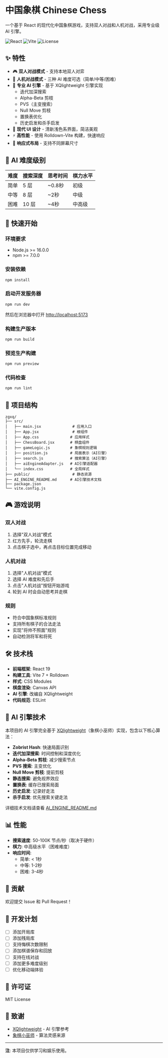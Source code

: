 # 中国象棋 Chinese Chess

一个基于 React 的现代化中国象棋游戏，支持双人对战和人机对战，采用专业级 AI 引擎。

![React](https://img.shields.io/badge/React-19-61dafb?logo=react)
![Vite](https://img.shields.io/badge/Vite-7-646cff?logo=vite)
![License](https://img.shields.io/badge/license-MIT-green)

## ✨ 特性

- 🎮 **双人对战模式** - 支持本地双人对弈
- 🤖 **人机对战模式** - 三种 AI 难度可选（简单/中等/困难）
- 🎯 **专业 AI 引擎** - 基于 XQlightweight 引擎实现
  - 迭代加深搜索
  - Alpha-Beta 剪枝
  - PVS（主变搜索）
  - Null Move 剪枝
  - 置换表优化
  - 历史启发和杀手启发
- 🎨 **现代 UI 设计** - 清新浅色系界面，简洁美观
- ⚡ **高性能** - 使用 Rolldown-Vite 构建，快速响应
- 📱 **响应式布局** - 支持不同屏幕尺寸

## 🎯 AI 难度级别

| 难度 | 搜索深度 | 思考时间 | 棋力水平 |
|------|---------|---------|----------|
| 简单 | 5 层 | ~0.8秒 | 初级 |
| 中等 | 8 层 | ~2秒 | 中级 |
| 困难 | 10 层 | ~4秒 | 中高级 |

## 🚀 快速开始

### 环境要求

- Node.js >= 16.0.0
- npm >= 7.0.0

### 安装依赖

```bash
npm install
```

### 启动开发服务器

```bash
npm run dev
```

然后在浏览器中打开 [http://localhost:5173](http://localhost:5173)

### 构建生产版本

```bash
npm run build
```

### 预览生产构建

```bash
npm run preview
```

### 代码检查

```bash
npm run lint
```

## 📁 项目结构

```
zgxq/
├── src/
│   ├── main.jsx              # 应用入口
│   ├── App.jsx               # 根组件
│   ├── App.css              # 应用样式
│   ├── ChessBoard.jsx       # 棋盘组件
│   ├── gameLogic.js         # 象棋规则逻辑
│   ├── position.js          # 局面表示（AI引擎）
│   ├── search.js            # 搜索算法（AI引擎）
│   ├── aiEngineAdapter.js   # AI引擎适配器
│   └── index.css            # 全局样式
├── public/                   # 静态资源
├── AI_ENGINE_README.md      # AI引擎技术文档
├── package.json
└── vite.config.js
```

## 🎮 游戏说明

### 双人对战
1. 选择"双人对战"模式
2. 红方先手，轮流走棋
3. 点击棋子选中，再点击目标位置完成移动

### 人机对战
1. 选择"人机对战"模式
2. 选择 AI 难度和先后手
3. 点击"人机对战"按钮开始游戏
4. 轮到 AI 时会自动思考并走棋

### 规则
- 符合中国象棋标准规则
- 支持所有棋子的合法走法
- 实现"将帅不照面"规则
- 自动检测将军和将死

## 🛠️ 技术栈

- **前端框架**: React 19
- **构建工具**: Vite 7 + Rolldown
- **样式**: CSS Modules
- **棋盘渲染**: Canvas API
- **AI 引擎**: 改编自 XQlightweight
- **代码规范**: ESLint

## 🧠 AI 引擎技术

本项目的 AI 引擎完全基于 [XQlightweight](https://github.com/xqbase/xqlightweight)（象棋小巫师）实现，包含以下核心算法：

- **Zobrist Hash**: 快速局面识别
- **迭代加深搜索**: 时间控制和深度优化
- **Alpha-Beta 剪枝**: 减少搜索节点
- **PVS 搜索**: 主变优化
- **Null Move 剪枝**: 提前剪枝
- **静态搜索**: 避免视界效应
- **置换表**: 缓存已搜索局面
- **历史启发**: 记录好走法
- **杀手启发**: 优先搜索关键走法

详细技术文档请查看 [AI_ENGINE_README.md](./AI_ENGINE_README.md)

## 📊 性能

- **搜索速度**: 50-100K 节点/秒（取决于硬件）
- **棋力**: 中高级水平（困难难度）
- **响应时间**: 
  - 简单: < 1秒
  - 中等: 1-2秒
  - 困难: 3-4秒

## 🤝 贡献

欢迎提交 Issue 和 Pull Request！

## 📝 开发计划

- [ ] 添加开局库
- [ ] 添加残局库
- [ ] 支持悔棋次数限制
- [ ] 添加棋谱保存和回放
- [ ] 支持在线对战
- [ ] 添加更多难度级别
- [ ] 优化移动端体验

## 📄 许可证

MIT License

## 🙏 致谢

- [XQlightweight](https://github.com/xqbase/xqlightweight) - AI 引擎参考
- [象棋小巫师](https://www.xqbase.com/) - 算法灵感来源

---

**注**: 本项目仅供学习和娱乐使用。
